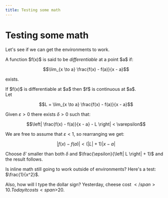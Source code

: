 ```yaml
---
title: Testing some math
---
```

# Testing some math

Let's see if we can get the environments to work.

<div class="definition">
A function $f(x)$ is said to be <i>differentiable</i> at a point $a$ if:

$$\lim_{x \to a} \frac{f(x) - f(a)}{x - a}$$

exists.
</div>

<div class="lemma">
If $f(x)$ is differentiable at $a$ then $f$ is continuous at $a$.
</div>
<div class="proof">
Let

$$L = \lim_{x \to a} \frac{f(x) - f(a)}{x - a}$$

Given $\varepsilon > 0$ there exists $\delta > 0$ such that:

$$\left| \frac{f(x) - f(a)}{x - a} - L \right| < \varepsilon$$

We are free to assume that $\varepsilon < 1$, so rearranging we get:

$$\left| f(x) - f(a) \right| < (\left| L \right| + 1) \left| x - a \right|$$

Choose $\delta'$ smaller than both $\delta$ and $\frac{\epsilon}{\left| L \right| + 1}$ and the result follows.
</div>

Is inline math still going to work outside of environments? Here's a test: $\frac{1}{x^2}$.

Also, how will I type the dollar sign?  Yesterday, cheese cost <span>$</span>10. Today it costs <span>$</span>20.
